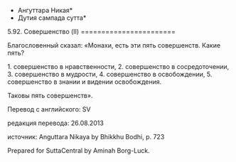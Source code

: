 * Ангуттара Никая*
* Дутия сампада сутта*

5\.92\. Совершенство \(II\)
\=\=\=\=\=\=\=\=\=\=\=\=\=\=\=\=\=\=\=\=\=\=\=

Благословенный сказал: «Монахи, есть эти пять совершенств\. Какие пять?

1\. совершенство в нравственности,
2\. совершенство в сосредоточении,
3\. совершенство в мудрости,
4\. совершенство в освобождении,
5\. совершенство в знании и видении освобождения\.

Таковы пять совершенств»\.

Перевод с английского: SV

редакция перевода: 26\.08\.2013

источник: Anguttara Nikaya by Bhikkhu Bodhi, p\. 723

Prepared for SuttaCentral by Aminah Borg\-Luck\.